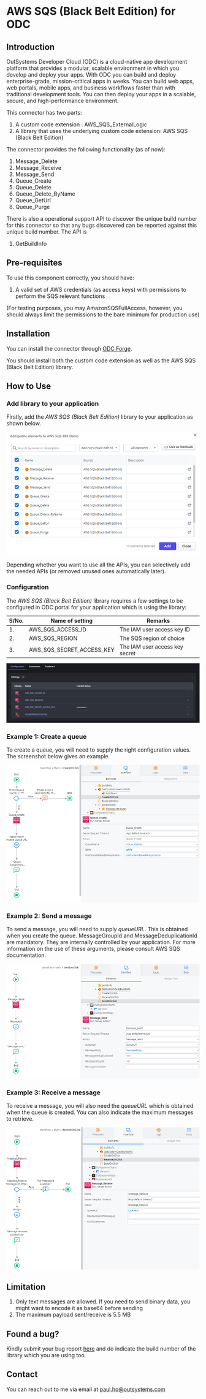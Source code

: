 # AWS SQS (Black Belt Edition) for ODC

## Introduction

OutSystems Developer Cloud (ODC) is a cloud-native app development platform that provides a modular, scalable environment in which you develop and deploy your apps. With ODC you can build and deploy enterprise-grade, mission-critical apps in weeks. You can build web apps, web portals, mobile apps, and business workflows faster than with traditional development tools. You can then deploy your apps in a scalable, secure, and high-performance environment.

This connector has two parts:

1. A custom code extension : AWS_SQS_ExternalLogic
2. A library that uses the underlying custom code extension: AWS SQS (Black Belt Edition)

The connector provides the following functionality (as of now):

1. Message_Delete
2. Message_Receive
3. Message_Send
4. Queue_Create
5. Queue_Delete
6. Queue_Delete_ByName
7. Queue_GetUrl
8. Queue_Purge

There is also a operational support API to discover the unique build number for this connector so that any bugs discovered can be reported against this unique build number. The API is

1. GetBuildInfo

## Pre-requisites

To use this component correctly, you should have:

1. A valid set of AWS credentials (as access keys) with permissions to perform the SQS relevant functions

(For testing purposes, you may AmazonSQSFullAccess, however, you should always limit the permissions to the bare minimum for production use)

## Installation

You can install the connector through [ODC Forge](https://success.outsystems.com/documentation/outsystems_developer_cloud/forge/install_or_update_a_forge_asset/#install-a-forge-asset).

You should install both the custom code extension as well as the AWS SQS (Black Belt Edition) library.

## How to Use

### Add library to your application

Firstly, add the _AWS SQS (Black Belt Edition)_ library to your application as shown below.

![add library depedency](doc/images/add_library.png)

Depending whether you want to use all the APIs, you can selectively add the needed APIs (or removed unused ones automatically later).

### Configuration

The _AWS SQS (Black Belt Edition)_ library requires a few settings to be configured in ODC portal for your application which is using the library:

| S/No. | Name of setting           | Remarks                        |
| ----- | ------------------------- | ------------------------------ |
| 1.    | AWS_SQS_ACCESS_ID         | The IAM user access key ID     |
| 2.    | AWS_SQS_REGION            | The SQS region of choice       |
| 3.    | AWS_SQS_SECRET_ACCESS_KEY | The IAM user access key secret |

![Change settings](doc/images/settings.png)

### Example 1: Create a queue

To create a queue, you will need to supply the right configuration values. The screenshot below gives an example.

![send message example](doc/images/create_queue_example.png)

### Example 2: Send a message

To send a message, you will need to supply _queueURL_. This is obtained when you create the queue. MessageGroupId and MessageDeduplicationId are mandatory. They are internally controlled by your application. For more information on the use of these arguments, please consult AWS SQS documentation.

![Send message example](doc/images/send_message_example.png)

### Example 3: Receive a message

To receive a message, you will also need the _queueURL_ which is obtained when the queue is created. You can also indicate the maximum messages to retrieve.

![Receive message example](doc/images/receive_message_example.png)

## Limitation

1. Only text messages are allowed. If you need to send binary data, you might want to encode it as base64 before sending
2. The maximum payload sent/receive is 5.5 MB

## Found a bug?

Kindly submit your bug report [here](https://github.com/PaulHoOutsystems/amazon-sqs/issues) and do indicate the build number of the library which you are using too.

## Contact

You can reach out to me via email at paul.ho@outsystems.com
